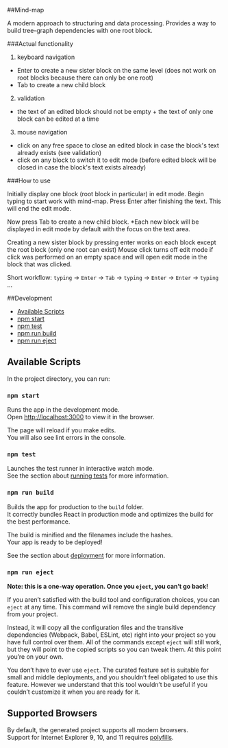 ##Mind-map 

A modern approach to structuring and data processing. Provides a way to build tree-graph dependencies with one root block. 

###Actual functionality

1. keyboard navigation 
  - Enter to create a new sister block on the same level (does not work on root blocks because there can   only be one root)
  - Tab to create a new child block 

2. validation
  - the text of an edited block should not be empty + the text of only one block can be edited at a time

3. mouse navigation
  - click on any free space to close an edited block in case the block's text already exists (see validation)
  - click on any block to switch it to edit mode (before edited block will be closed in case the block's text exists already) 

###How to use

Initially display one block (root block in particular) in edit mode. 
Begin typing to start work with mind-map.
Press Enter after finishing the text. This will end the edit mode.

Now press Tab to create a new child block. *Each new block will be displayed in edit mode by default with the focus on the text area.

Creating a new sister block by pressing enter works on each block except the root block (only one root can exist)
Mouse click turns off edit mode if click was performed on an empty space and will open edit mode in the block that was clicked. 

Short workflow:
`typing` -> `Enter` -> `Tab` -> `typing` -> `Enter` -> `Enter` -> `typing` ...

##Development

  - [Available Scripts](#available-scripts)
  - [npm start](#npm-start)
  - [npm test](#npm-test)
  - [npm run build](#npm-run-build)
  - [npm run eject](#npm-run-eject)

## Available Scripts

In the project directory, you can run:

### `npm start`

Runs the app in the development mode.<br>
Open [http://localhost:3000](http://localhost:3000) to view it in the browser.

The page will reload if you make edits.<br>
You will also see lint errors in the console.

### `npm test`

Launches the test runner in interactive watch mode.<br>
See the section about [running tests](#running-tests) for more information.

### `npm run build`

Builds the app for production to the `build` folder.<br>
It correctly bundles React in production mode and optimizes the build for the best performance.

The build is minified and the filenames include the hashes.<br>
Your app is ready to be deployed!

See the section about [deployment](#deployment) for more information.

### `npm run eject`

**Note: this is a one-way operation. Once you `eject`, you can’t go back!**

If you aren’t satisfied with the build tool and configuration choices, you can `eject` at any time. This command will remove the single build dependency from your project.

Instead, it will copy all the configuration files and the transitive dependencies (Webpack, Babel, ESLint, etc) right into your project so you have full control over them. All of the commands except `eject` will still work, but they will point to the copied scripts so you can tweak them. At this point you’re on your own.

You don’t have to ever use `eject`. The curated feature set is suitable for small and middle deployments, and you shouldn’t feel obligated to use this feature. However we understand that this tool wouldn’t be useful if you couldn’t customize it when you are ready for it.

## Supported Browsers

By default, the generated project supports all modern browsers.<br>
Support for Internet Explorer 9, 10, and 11 requires [polyfills](https://github.com/facebook/create-react-app/blob/master/packages/react-app-polyfill/README.md).
